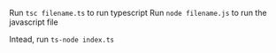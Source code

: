 Run `tsc filename.ts` to run typescript
Run `node filename.js` to run the javascript file

Intead, run `ts-node index.ts`
